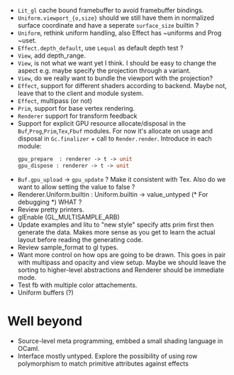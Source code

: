 
* `Lit_gl` cache bound framebuffer to avoid framebuffer bindings.
* `Uniform.viewport_{o,size}` should we still have them in normalized
  surface coordinate and have a seperate `surface_size` builtin ?
* `Uniform`, rethink uniform handling, also Effect has ~uniforms and Prog ~uset. 
* `Effect.depth_default`, use `Lequal` as default depth test ? 
* `View`, add depth_range. 
* `View`, is not what we want yet I think. I should be easy to change 
  the aspect e.g. maybe specify the projection through a variant.
* `View`, do we really want to bundle the viewport with the projection? 
* `Effect`, support for different shaders according to backend. Maybe
   not, leave that to the client and module system. 
* `Effect`, multipass (or not)
* `Prim`, support for base vertex rendering.
* `Renderer` support for transform feedback 
* Support for explicit GPU resource allocate/disposal in the
  `Buf`,`Prog`,`Prim`,`Tex`,`Fbuf` modules. For now it's allocate on usage 
  and disposal in `Gc.finalizer` + call to `Render.render`. Introduce in each 
  module: 
  ```ocaml
  gpu_prepare  : renderer -> t -> unit 
  gpu_dispose : renderer -> t -> unit
  ```
* `Buf.gpu_upload` -> `gpu_update` ? Make it consistent with Tex.
  Also do we want to allow setting the value to false ?
* Renderer.Uniform.builtin : Uniform.builtin -> value_untyped 
  (* For debugging *) WHAT ?
* Review pretty printers. 
* glEnable (GL_MULTISAMPLE_ARB)
* Update examples and litu to "new style" specify atts prim first
  then generate the data. Makes more sense as you get to learn the
  actual layout before reading the generating code.
* Review sample_format to gl types. 
* Want more control on how ops are going to be drawn. This goes 
  in pair with multipass and opacity and view setup. 
  Maybe we should leave the sorting to higher-level abstractions and
  Renderer should be immediate mode. 
* Test fb with multiple color attachements. 
* Uniform buffers (?)

# Well beyond 

* Source-level meta programming, embbed a small shading language in
  OCaml.
* Interface mostly untyped. Explore the possibility of using 
  row polymorphism to match primitive attributes against effects

